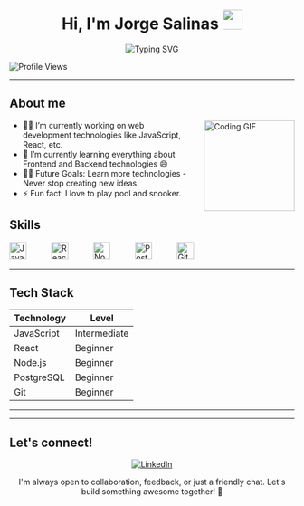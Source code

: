 <h1 align="center"><b>Hi, I'm Jorge Salinas</b> <img src="https://media.giphy.com/media/hvRJCLFzcasrR4ia7z/giphy.gif" width="35"></h1>

<p align="center">
  <a href="https://git.io/typing-svg"><img src="https://readme-typing-svg.demolab.com?font=Fira+Code&duration=4000&pause=1000&color=0785F7&center=true&vCenter=true&width=435&lines=Fullstack+Developer+in+training;Computer+Engineering+student" alt="Typing SVG" /></a>
</p>

![Profile Views](https://komarev.com/ghpvc/?username=koqemu&style=flat-square)

---

## About me 
<img align="right" alt="Coding GIF" height="160px" src="https://media4.giphy.com/media/v1.Y2lkPTc5MGI3NjExMXAwd2lvbDF6NWViM2o4ODA0ZDJidTFmZGo1czlncTBtb2xjMzEyOCZlcD12MV9pbnRlcm5hbF9naWZfYnlfaWQmY3Q9Zw/xUOxfpptIctnLn7IMo/giphy.gif" style="margin-left: 20px;" />

- 👨‍💻 I’m currently working on web development technologies like JavaScript, React, etc.  
- 🧩 I’m currently learning everything about Frontend and Backend technologies 😅  
- 💪🏼 Future Goals: Learn more technologies - Never stop creating new ideas.  
- ⚡ Fun fact: I love to play pool and snooker.  
 

## Skills
<p align="left">
  <img src="https://cdn.jsdelivr.net/gh/PKief/vscode-material-icon-theme@main/icons/javascript.svg" alt="JavaScript" width="30" style="margin-right: 40px;" />
  <img src="https://cdn.jsdelivr.net/gh/PKief/vscode-material-icon-theme@main/icons/react.svg" alt="React" width="30" style="margin-right: 40px;" />
  <img src="https://cdn.jsdelivr.net/gh/PKief/vscode-material-icon-theme@main/icons/nodejs.svg" alt="Node.js" width="30" style="margin-right: 40px;" />
  <img src="https://cdn.jsdelivr.net/gh/devicons/devicon/icons/postgresql/postgresql-original.svg" alt="PostgreSQL" width="30" style="margin-right: 40px;" />
  <img src="https://cdn.jsdelivr.net/gh/PKief/vscode-material-icon-theme@main/icons/git.svg" alt="Git" width="30" />
</p>


---

## Tech Stack
| Technology | Level       |
|------------|-------------|
| JavaScript | Intermediate |
| React      | Beginner     |
| Node.js    | Beginner     |
| PostgreSQL | Beginner     |
| Git        | Beginner     |

---

<!--
## Projects

### [Project 1 - Portfolio Website](https://github.com/koqemu/portfolio)
A personal portfolio website built with React to showcase my projects and skills.

### [Project 2 - Task Manager API](https://github.com/koqemu/task-manager-api)
A RESTful API using Node.js and Express for managing tasks with JWT authentication.

### [Project 3 - Blog Platform](https://github.com/koqemu/blog-platform)
A fullstack blog platform using React and PostgreSQL for persistent storage.
-->

---

## Let's connect!

<p align="center">
  <a href="https://www.linkedin.com/in/jorgesalinaszh/" target="_blank">
    <img src="https://img.shields.io/badge/LinkedIn-0077B5?style=for-the-badge&logo=linkedin&logoColor=white" alt="LinkedIn" />
  </a>
</p>

<p align="center">
  I'm always open to collaboration, feedback, or just a friendly chat. Let's build something awesome together! 🚀
</p>


